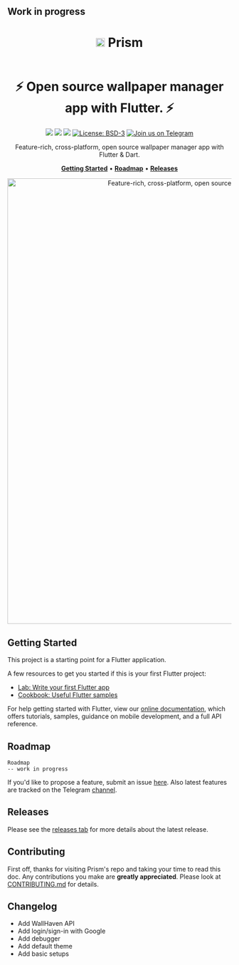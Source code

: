 ## Work in progress

<h1 align="center" style="border-bottom: none">
    <b>
        <p><img src="assets/icon.png" alt="icon" width=20> Prism</p><br>
    </b>
    ⚡ Open source wallpaper manager app with Flutter. ⚡ <br>
</h1>

<p align="center">
<a href="https://flutter.dev/"><img src="https://img.shields.io/badge/Flutter-v2.8.0-blue?logo=flutter"></a>
<a href="https://github.com/Hash-Studios/Prism"><img src="https://img.shields.io/github/stars/Hash-Studios/Prism.svg?style=flat&logo=github&colorB=deeppink&label=stars"></a>
<a href="https://github.com/Hash-Studios/Prism"><img src="https://img.shields.io/github/v/release/Hash-Studios/Prism.svg"></a>
<a href="https://github.com/Hash-Studios/Prism"><img src="https://img.shields.io/github/license/Hash-Studios/Prism.svg" alt="License: BSD-3"></a>
<a href='https://t.me/PrismWallpapers'><img alt='Join us on Telegram' src='https://img.shields.io/badge/Telegram-Prism-blue?logo=telegram'/></a>

</p>

<p align="center">
Feature-rich, cross-platform, open source wallpaper manager app with Flutter & Dart.
</p>

<p align="center">
    <a href="#getting-started"><b>Getting Started</b></a> •
    <a href="#roadmap"><b>Roadmap</b></a> •
    <a href="#releases"><b>Releases</b></a>
    
    

    
</p>  

<p align="center"><img src="assets/header.png" alt="Feature-rich, cross-platform, open source wallpaper manager app with Flutter & Dart." width="1000px" /></p>


## Getting Started

This project is a starting point for a Flutter application.

A few resources to get you started if this is your first Flutter project:

- [Lab: Write your first Flutter app](https://flutter.dev/docs/get-started/codelab)
- [Cookbook: Useful Flutter samples](https://flutter.dev/docs/cookbook)

For help getting started with Flutter, view our
[online documentation](https://flutter.dev/docs), which offers tutorials,
samples, guidance on mobile development, and a full API reference.

## Roadmap

```
Roadmap
-- work in progress
```

If you'd like to propose a feature, submit an issue [here](https://github.com/Hash-Studios/Prism/issues).
Also latest features are tracked on the Telegram [channel](https://t.me/HashStudios).

## Releases

Please see the [releases tab](https://github.com/Hash-Studios/Prism/releases) for more details about the latest release.

## Contributing
First off, thanks for visiting Prism's repo and taking your time to read this doc.
Any contributions you make are **greatly appreciated**. Please look at [CONTRIBUTING.md](https://github.com/Hash-Studios/Prism/blob/main/doc/CONTRIBUTING.md) for details.

## Changelog

 - Add WallHaven API
 - Add login/sign-in with Google
 - Add debugger
 - Add default theme
 - Add basic setups
